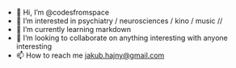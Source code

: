 - 👋 Hi, I’m @codesfromspace
- 👀 I’m interested in psychiatry / neurosciences / kino / music //
- 🌱 I’m currently learning markdown
- 💞️ I’m looking to collaborate on anything interesting with anyone interesting
- 📫 How to reach me jakub.hajny@gmail.com

<!---
codesfromspace/codesfromspace is a ✨ special ✨ repository because its `README.md` (this file) appears on your GitHub profile.
You can click the Preview link to take a look at your changes.
--->
